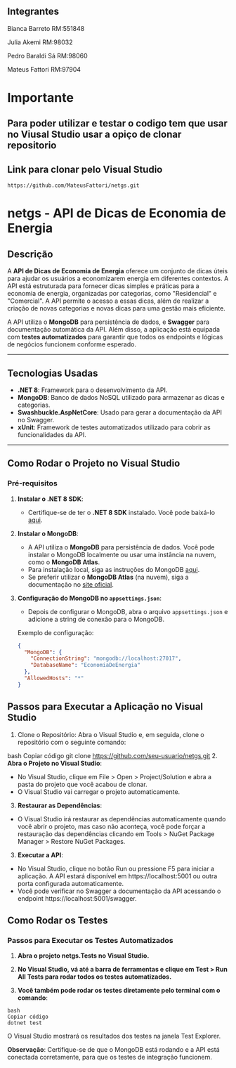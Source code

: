 ## Integrantes

Bianca Barreto RM:551848

Julia Akemi RM:98032

Pedro Baraldi Sá RM:98060

Mateus Fattori RM:97904

# Importante 

## **Para poder utilizar e testar o codigo tem que usar no Viusal Studio usar a opiço de clonar repositorio**

## **Link para clonar pelo Visual Studio**

```
https://github.com/MateusFattori/netgs.git
```


# netgs - API de Dicas de Economia de Energia

## Descrição

A **API de Dicas de Economia de Energia** oferece um conjunto de dicas úteis para ajudar os usuários a economizarem energia em diferentes contextos. A API está estruturada para fornecer dicas simples e práticas para a economia de energia, organizadas por categorias, como "Residencial" e "Comercial". A API permite o acesso a essas dicas, além de realizar a criação de novas categorias e novas dicas para uma gestão mais eficiente.

A API utiliza o **MongoDB** para persistência de dados, e **Swagger** para documentação automática da API. Além disso, a aplicação está equipada com **testes automatizados** para garantir que todos os endpoints e lógicas de negócios funcionem conforme esperado.

---

## Tecnologias Usadas

- **.NET 8**: Framework para o desenvolvimento da API.
- **MongoDB**: Banco de dados NoSQL utilizado para armazenar as dicas e categorias.
- **Swashbuckle.AspNetCore**: Usado para gerar a documentação da API no Swagger.
- **xUnit**: Framework de testes automatizados utilizado para cobrir as funcionalidades da API.

---

## Como Rodar o Projeto no Visual Studio

### **Pré-requisitos**

1. **Instalar o .NET 8 SDK**:
   - Certifique-se de ter o **.NET 8 SDK** instalado. Você pode baixá-lo [aqui](https://dotnet.microsoft.com/download/dotnet/8.0).

2. **Instalar o MongoDB**:
   - A API utiliza o **MongoDB** para persistência de dados. Você pode instalar o MongoDB localmente ou usar uma instância na nuvem, como o **MongoDB Atlas**.
   - Para instalação local, siga as instruções do MongoDB [aqui](https://www.mongodb.com/try/download/community).
   - Se preferir utilizar o **MongoDB Atlas** (na nuvem), siga a documentação no [site oficial](https://www.mongodb.com/cloud/atlas).

3. **Configuração do MongoDB no `appsettings.json`**:
   - Depois de configurar o MongoDB, abra o arquivo `appsettings.json` e adicione a string de conexão para o MongoDB.

   Exemplo de configuração:

   ```json
   {
     "MongoDB": {
       "ConnectionString": "mongodb://localhost:27017",
       "DatabaseName": "EconomiaDeEnergia"
     },
     "AllowedHosts": "*"
   }

## Passos para Executar a Aplicação no Visual Studio
1. Clone o Repositório: Abra o Visual Studio e, em seguida, clone o repositório com o seguinte comando:

bash
Copiar código
git clone https://github.com/seu-usuario/netgs.git
2. **Abra o Projeto no Visual Studio**:

- No Visual Studio, clique em File > Open > Project/Solution e abra a pasta do projeto que você acabou de clonar.
- O Visual Studio vai carregar o projeto automaticamente.
3. **Restaurar as Dependências**:

- O Visual Studio irá restaurar as dependências automaticamente quando você abrir o projeto, mas caso não aconteça, você pode forçar a restauração das dependências clicando em Tools > NuGet Package Manager > Restore NuGet Packages.
3. **Executar a API**:

- No Visual Studio, clique no botão Run ou pressione F5 para iniciar a aplicação. A API estará disponível em https://localhost:5001 ou outra porta configurada automaticamente.
- Você pode verificar no Swagger a documentação da API acessando o endpoint https://localhost:5001/swagger.

## Como Rodar os Testes

### Passos para Executar os Testes Automatizados

1. **Abra o projeto netgs.Tests no Visual Studio.**

2. **No Visual Studio, vá até a barra de ferramentas e clique em Test > Run All Tests para rodar todos os testes automatizados.**

3. **Você também pode rodar os testes diretamente pelo terminal com o comando**:
```
bash
Copiar código
dotnet test
```

O Visual Studio mostrará os resultados dos testes na janela Test Explorer.

**Observação**: Certifique-se de que o MongoDB está rodando e a API está conectada corretamente, para que os testes de integração funcionem.

